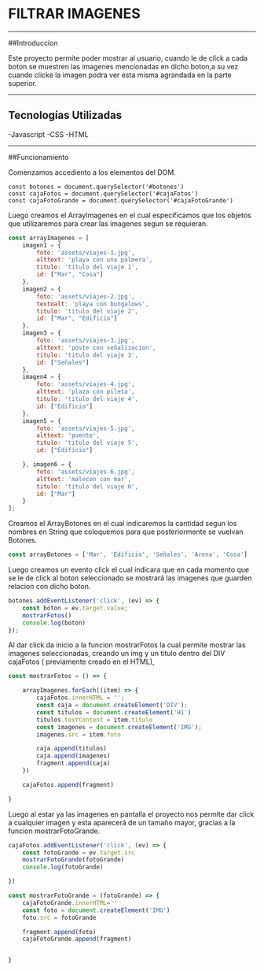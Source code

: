 # FILTRAR IMAGENES
---
##Introduccion

Este proyecto permite poder mostrar al usuario, cuando le de click a cada boton se muestren las imagenes mencionadas en dicho boton,a su vez cuando clicke la imagen podra ver esta misma agrandada en la parte superior.

---


## Tecnologías Utilizadas


-Javascript
-CSS
-HTML

---


##Funcionamiento

Comenzamos accediento a los elementos del DOM.

```JS
const botones = document.querySelector('#botones')
const cajaFotos = document.querySelector('#cajaFotos')
const cajaFotoGrande = document.querySelector('#cajaFotoGrande')
```

Luego creamos el ArrayImagenes en el cual especificamos que los objetos que utilizaremos para crear las imagenes segun se requieran.

```js
const arrayImagenes = [
    imagen1 = {
        foto: 'assets/viajes-1.jpg',
        alttext: 'playa con una palmera',
        titulo: 'titulo del viaje 1',
        id: ["Mar", "Cosa"]
    },
    imagen2 = {
        foto: 'assets/viajes-2.jpg',
        textoalt: 'playa con bungalows',
        titulo: 'titulo del viaje 2',
        id: ["Mar", "Edificio"]
    },
    imagen3 = {
        foto: 'assets/viajes-3.jpg',
        alttext: 'poste con señalizacion',
        titulo: 'titulo del viaje 3',
        id: ["Señales"]
    },
    imagen4 = {
        foto: 'assets/viajes-4.jpg',
        alttext: 'plaza con pileta',
        titulo: 'titulo del viaje 4',
        id: ["Edificio"]
    },
    imagen5 = {
        foto: 'assets/viajes-5.jpg',
        alttext: 'puente',
        titulo: 'titulo del viaje 5',
        id: ["Edificio"]

    }, imagen6 = {
        foto: 'assets/viajes-6.jpg',
        alttext: 'malecon con mar',
        titulo: 'titulo del viaje 6',
        id: ["Mar"]
    }
];
```
Creamos el ArrayBotones en el cual indicaremos la cantidad segun los nombres en String que coloquemos para que posteriormente se vuelvan Botones.

```js
const arrayBotones = ['Mar', 'Edificio', 'Señales', 'Arena', 'Cosa']
```
Luego creamos un evento click el cual indicara que en cada momento que se le de click al boton seleccionado se mostrará las imagenes que guarden relacion con dicho boton.

```js
botones.addEventListener('click', (ev) => {
    const boton = ev.target.value;
    mostrarFotos()
    console.log(boton)
});
```
Al dar click da inicio a la funcion mostrarFotos la cual permite mostrar las imagenes seleccionadas, creando un img y un titulo dentro del DIV cajaFotos ( previamente creado en el HTML), 

```js
const mostrarFotos = () => {

    arrayImagenes.forEach((item) => {
        cajaFotos.innerHTML = '';
        const caja = document.createElement('DIV');
        const titulos = document.createElement('H1')
        titulos.textContent = item.titulo
        const imagenes = document.createElement('IMG');
        imagenes.src = item.foto

        caja.append(titulos)
        caja.append(imagenes)
        fragment.append(caja)
    })

    cajaFotos.append(fragment)

}
```
Luego al estar ya las imagenes en pantalla el proyecto nos permite dar click a cualquier imagen y esta aparecerá de un tamaño mayor, gracias a la funcion mostrarFotoGrande.

```js
cajaFotos.addEventListener('click', (ev) => {
    const fotoGrande = ev.target.src
    mostrarFotoGrande(fotoGrande)
    console.log(fotoGrande)

})

const mostrarFotoGrande = (fotoGrande) => {
    cajaFotoGrande.innerHTML=''
    const foto = document.createElement('IMG')
    foto.src = fotoGrande

    fragment.append(foto)
    cajaFotoGrande.append(fragment)


}
```